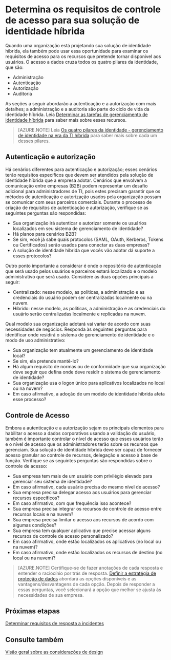 
<properties
	pageTitle="Considerações sobre design da identidade híbrida do Active Directory do Azure - determinar os requisitos de controle de acesso | Microsoft Azure"
	description="Aborda os pilares da identidade e requisitos de acesso de identificação de recursos para usuários em um ambiente híbrido."
	documentationCenter=""
	services="active-directory"
	authors="billmath"
	manager="femila"
	editor=""/>

<tags
	ms.service="active-directory"
	ms.devlang="na"
	ms.topic="article"
    ms.tgt_pltfrm="na"
    ms.workload="identity"
	ms.date="08/08/2016"
	ms.author="billmath"/>

# Determina os requisitos de controle de acesso para sua solução de identidade híbrida
Quando uma organização está projetando sua solução de identidade híbrida, ela também pode usar essa oportunidade para examinar os requisitos de acesso para os recursos que pretende tornar disponível aos usuários. O acesso a dados cruza todos os quatro pilares da identidade, que são:

- Administração
- Autenticação
- Autorização
- Auditoria

As seções a seguir abordarão a autenticação e a autorização com mais detalhes; a administração e a auditoria são parte do ciclo de vida da identidade híbrida. Leia [Determinar as tarefas de gerenciamento de identidade híbrida](active-directory-hybrid-identity-design-considerations-hybrid-id-management-tasks.md) para saber mais sobre esses recursos.

>[AZURE.NOTE]
Leia [Os quatro pilares da identidade - gerenciamento de identidade na era da TI híbrida](http://social.technet.microsoft.com/wiki/contents/articles/15530.the-four-pillars-of-identity-identity-management-in-the-age-of-hybrid-it.aspx) para saber mais sobre cada um desses pilares.

## Autenticação e autorização
Há cenários diferentes para autenticação e autorização; esses cenários terão requisitos específicos que devem ser atendidos pela solução de identidade híbrida que a empresa adotar. Cenários que envolvem a comunicação entre empresas (B2B) podem representar um desafio adicional para administradores de TI, pois estes precisam garantir que os métodos de autenticação e autorização usados pela organização possam se comunicar com seus parceiros comerciais. Durante o processo de criação de requisitos de autenticação e autorização, verifique se as seguintes perguntas são respondidas:

- Sua organização irá autenticar e autorizar somente os usuários localizados em seu sistema de gerenciamento de identidade?
 - Há planos para cenários B2B?
 - Se sim, você já sabe quais protocolos (SAML, OAuth, Kerberos, Tokens ou Certificados) serão usados para conectar as duas empresas?
- A solução de identidade híbrida que vocês vão adotar dá suporte a esses protocolos?

Outro ponto importante a considerar é onde o repositório de autenticação que será usado pelos usuários e parceiros estará localizado e o modelo administrativo que será usado. Considere as duas opções principais a seguir:
- Centralizado: nesse modelo, as políticas, a administração e as credenciais do usuário podem ser centralizadas localmente ou na nuvem.
- Híbrido: nesse modelo, as políticas, a administração e as credenciais do usuário serão centralizadas localmente e replicadas na nuvem.

Qual modelo sua organização adotará vai variar de acordo com suas necessidades de negócios. Responda às seguintes perguntas para identificar onde residirá o sistema de gerenciamento de identidade e o modo de uso administrativo:

- Sua organização tem atualmente um gerenciamento de identidade local?
 - Se sim, ela pretende mantê-lo?
 - Há algum requisito de normas ou de conformidade que sua organização deve seguir que defina onde deve residir o sistema de gerenciamento de identidade?
- Sua organização usa o logon único para aplicativos localizados no local ou na nuvem?
 - Em caso afirmativo, a adoção de um modelo de identidade híbrida afeta esse processo?

## Controle de Acesso
Embora a autenticação e a autorização sejam os principais elementos para habilitar o acesso a dados corporativos usando a validação do usuário, também é importante controlar o nível de acesso que esses usuários terão e o nível de acesso que os administradores terão sobre os recursos que gerenciam. Sua solução de identidade híbrida deve ser capaz de fornecer acesso granular ao controle de recursos, delegação e acesso à base de função. Verifique se as seguintes perguntas são respondidas sobre o controle de acesso:

- Sua empresa tem mais de um usuário com privilégio elevado para gerenciar seu sistema de identidade?
 - Em caso afirmativo, cada usuário precisa do mesmo nível de acesso?
- Sua empresa precisa delegar acesso aos usuários para gerenciar recursos específicos?
 - Em caso afirmativo, com que frequência isso acontece?
- Sua empresa precisa integrar os recursos de controle de acesso entre recursos locais e na nuvem?
- Sua empresa precisa limitar o acesso aos recursos de acordo com algumas condições?
- Sua empresa tem qualquer aplicativo que precise acessar alguns recursos de controle de acesso personalizado?
 - Em caso afirmativo, onde estão localizados os aplicativos (no local ou na nuvem)?
 - Em caso afirmativo, onde estão localizados os recursos de destino (no local ou na nuvem)?

>[AZURE.NOTE]
Certifique-se de fazer anotações de cada resposta e entender o raciocínio por trás de resposta. [Definir a estratégia de proteção de dados](active-directory-hybrid-identity-design-considerations-data-protection-strategy.md) abordará as opções disponíveis e as vantagens/desvantagens de cada opção. Depois de responder a essas perguntas, você selecionará a opção que melhor se ajusta às necessidades de sua empresa.

## Próximas etapas

[Determinar requisitos de resposta a incidentes](active-directory-hybrid-identity-design-considerations-incident-response-requirements.md)

## Consulte também
[Visão geral sobre as considerações de design](active-directory-hybrid-identity-design-considerations-overview.md)

<!---HONumber=AcomDC_0928_2016-->